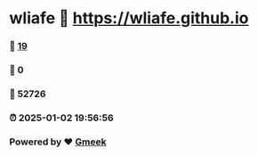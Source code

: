 # wliafe :link: https://wliafe.github.io 
### :page_facing_up: [19](https://wliafe.github.io/tag.html) 
### :speech_balloon: 0 
### :hibiscus: 52726 
### :alarm_clock: 2025-01-02 19:56:56 
### Powered by :heart: [Gmeek](https://github.com/Meekdai/Gmeek)
